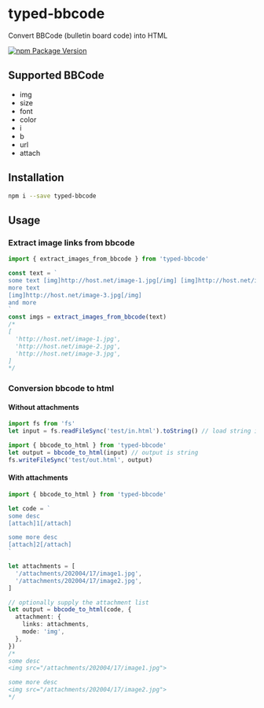 # typed-bbcode

Convert BBCode (bulletin board code) into HTML

[![npm Package Version](https://img.shields.io/npm/v/typed-bbcode.svg?maxAge=2592000)](https://www.npmjs.com/package/typed-bbcode)

## Supported BBCode
- img
- size
- font
- color
- i
- b
- url
- attach

## Installation
```bash
npm i --save typed-bbcode
```

## Usage

### Extract image links from bbcode
```typescript
import { extract_images_from_bbcode } from 'typed-bbcode'

const text = `
some text [img]http://host.net/image-1.jpg[/img] [img]http://host.net/image-2.jpg[/img]
more text
[img]http://host.net/image-3.jpg[/img]
and more
`
const imgs = extract_images_from_bbcode(text)
/*
[
  'http://host.net/image-1.jpg',
  'http://host.net/image-2.jpg',
  'http://host.net/image-3.jpg',
]
*/
```

### Conversion bbcode to html
#### Without attachments
```typescript
import fs from 'fs'
let input = fs.readFileSync('test/in.html').toString() // load string input

import { bbcode_to_html } from 'typed-bbcode'
let output = bbcode_to_html(input) // output is string
fs.writeFileSync('test/out.html', output)


```

#### With attachments
```typescript
import { bbcode_to_html } from 'typed-bbcode'

let code = `
some desc
[attach]1[/attach]

some more desc
[attach]2[/attach]
`

let attachments = [
  '/attachments/202004/17/image1.jpg',
  '/attachments/202004/17/image2.jpg',
]

// optionally supply the attachment list
let output = bbcode_to_html(code, {
  attachment: {
    links: attachments,
    mode: 'img',
  },
})
/*
some desc
<img src="/attachments/202004/17/image1.jpg">

some more desc
<img src="/attachments/202004/17/image2.jpg">
*/
```
